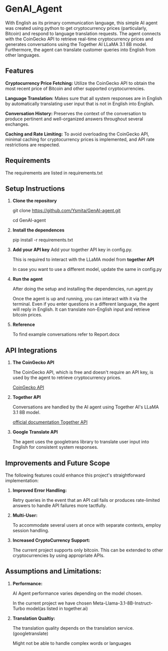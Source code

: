 # GenAI_Agent
With English as its primary communication language, this simple AI agent was created using python to get cryptocurrency prices (particularly, Bitcoin) and respond to language translation requests. The agent connects with the CoinGecko API to retrieve real-time cryptocurrency prices and generates conversations using the Together AI LLaMA 3.1 8B model. Furthermore, the agent can translate customer queries into English from other languages.
## Features
**Cryptocurrency Price Fetching:** Utilize the CoinGecko API to obtain the most recent price of Bitcoin and other supported cryptocurrencies.

**Language Translation:** Makes sure that all system responses are in English by automatically translating user input that is not in English into English.

**Conversation History:** Preserves the context of the conversation to produce pertinent and well-organized answers throughout several exchanges.

**Caching and Rate Limiting:** To avoid overloading the CoinGecko API, minimal caching for cryptocurrency prices is implemented, and API rate restrictions are respected.

## Requirements
The requirements are listed in requirements.txt

## Setup Instructions
1) **Clone the repository**
   
   git clone https://github.com/Ysmita/GenAI-agent.git
   
   cd GenAI-agent
2) **Install the dependences**
   
   pip install -r requirements.txt
   
3) **Add your API key**
   Add your together API key in config.py.

   This is required to interact with the LLaMA model from **together API**
   
   In case you want to use a different model, update the same in config.py

 5) **Run the agent**

      After doing the setup and installing the dependencies, run agent.py
    
    Once the agent is up and running, you can interact with it via the terminal. Even if you enter questions in a different language, the agent will reply in English. It can     translate non-English input and retrieve bitcoin prices.
    
  6) **Reference**
   
     To find example conversations refer to Report.docx

## API Integrations
1) **The CoinGecko API**
   
   The CoinGecko API, which is free and doesn't require an API key, is used by the agent to retrieve cryptocurrency prices.

    [CoinGecko API](https://www.coingecko.com/en/api)

2) **Together API**

   Conversations are handled by the AI agent using Together AI's LLaMA 3.1 8B model.

   [official documentation Together API](https://www.together.ai)

3) **Google Translate API**

   The agent uses the googletrans library to translate user input into English for consistent system responses.

## Improvements and Future Scope

The following features could enhance this project's straightforward implementation:

1) **Improved Error Handling:**
   
   Retry queries in the event that an API call fails or produces rate-limited answers to handle API failures more tactfully.

2) **Multi-User:**

   To accommodate several users at once with separate contexts, employ session handling.

3) **Increased CryptoCurrency Support:**

   The current project supports only bitcoin. This can be extended to other cryptocurrencies by using appropriate APIs.

## Assumptions and Limitations:

1)	**Performance:**

  	AI Agent performance varies depending on the model chosen.

  	In the current project we have chosen Meta-Llama-3.1-8B-Instruct-Turbo model(as listed in together.ai)

2)	**Translation Qualtiy:**
  
      The translation quality depends on the translation service. (googletranslate)
   
      Might not be able to handle complex words or languages


    
   
